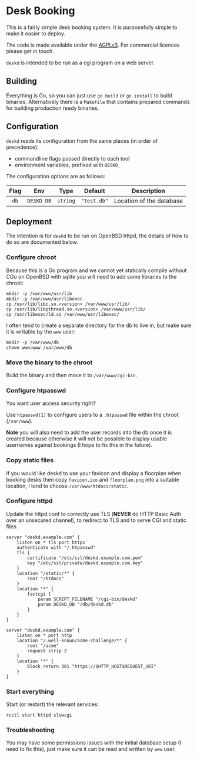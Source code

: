 [SPDX-FileCopyrightText: 2022 Alisdair MacLeod <copying@alisdairmacleod.co.uk>]::
[SPDX-License-Identifier: AGPL-3.0-only]::

# Desk Booking

This is a fairly simple desk booking system. 
It is purposefully simple to make it easier to deploy.

The code is made available under the [AGPLv3](https://www.gnu.org/licenses/agpl-3.0.en.html).
For commercial licences please get in touch.

`deskd` is intended to be run as a cgi program on a web server.

## Building

Everything is Go, so you can just use `go build` or `go install` to build binaries.
Alternatively there is a `Makefile` that contains prepared commands for building production ready binaries.

## Configuration

`deskd` reads its configuration from the same places (in order of precedence):

- commandline flags passed directly to each tool
- environment variables, prefixed with `DESKD_`

The configuration options are as follows:

| Flag      | Env                | Type      | Default                       | Description                                              |
|-----------|--------------------|-----------|-------------------------------|----------------------------------------------------------|
| `-db`     | `DESKD_DB`         | `string`  | `"test.db"`                   | Location of the database                                 |

## Deployment

The intention is for `deskd` to be run on OpenBSD httpd, the details of how to
do so are documented below.

### Configure chroot

Because this is a Go program and we cannot yet statically compile without CGo on
OpenBSD with sqlite you will need to add some libraries to the chroot:
```
mkdir -p /var/www/usr/lib
mkdir -p /var/www/usr/libexec
cp /usr/lib/libc.so.<version> /var/www/usr/lib/
cp /usr/lib/libpthread.so.<version> /var/www/usr/lib/
cp /usr/libexec/ld.so /var/www/usr/libexec/
```

I often tend to create a separate directory for the db to live in, but make sure
it is writable by the `www` user:
```
mkdir -p /var/www/db
chown www:www /var/www/db
```

### Move the binary to the chroot

Build the binary and then move it to `/var/www/cgi-bin`.

### Configure htpasswd

You want user access security right?

Use `htpasswd(1)` to configure users to a `.htpasswd` file within the chroot
(`/var/www`).

**Note** you will also need to add the user records into the db once it is
created because otherwise it will not be possible to display usable usernames
against bookings (I hope to fix this in the future).

### Copy static files

If you would like deskd to use your favicon and display a floorplan when booking
desks then copy `favicon.ico` and `floorplan.png` into a suitable location, I
tend to choose `/var/www/htdocs/static`.

### Configure httpd

Update the httpd.conf to correctly use TLS (**NEVER** do HTTP Basic Auth over an
unsecured channel), to redirect to TLS and to serve CGI and static files.

```
server "deskd.example.com" {
	listen on * tls port https
	authenticate with "/.htpasswd"
	tls {
		certificate "/etc/ssl/deskd.example.com.pem"
		key "/etc/ssl/private/deskd.example.com.key"
	}
	location "/static/*" {
		root "/htdocs"
	}
	location "*" {
		fastcgi {
			param SCRIPT_FILENAME "/cgi-bin/deskd"
			param DESKD_DB "/db/deskd.db"
		}
	}
}

server "deskd.example.com" {
	listen on * port http
	location "/.well-known/acme-challenge/*" {
		root "/acme"
		request strip 2
	}
	location "*" {
		block return 301 "https://$HTTP_HOST$REQUEST_URI"
	}
}
```

### Start everything

Start (or restart) the relevant services:
```
rcctl start httpd slowcgi
```

### Troubleshooting

You may have some permissions issues with the initial database setup (I need to
fix this), just make sure it can be read and written by `www` user.
